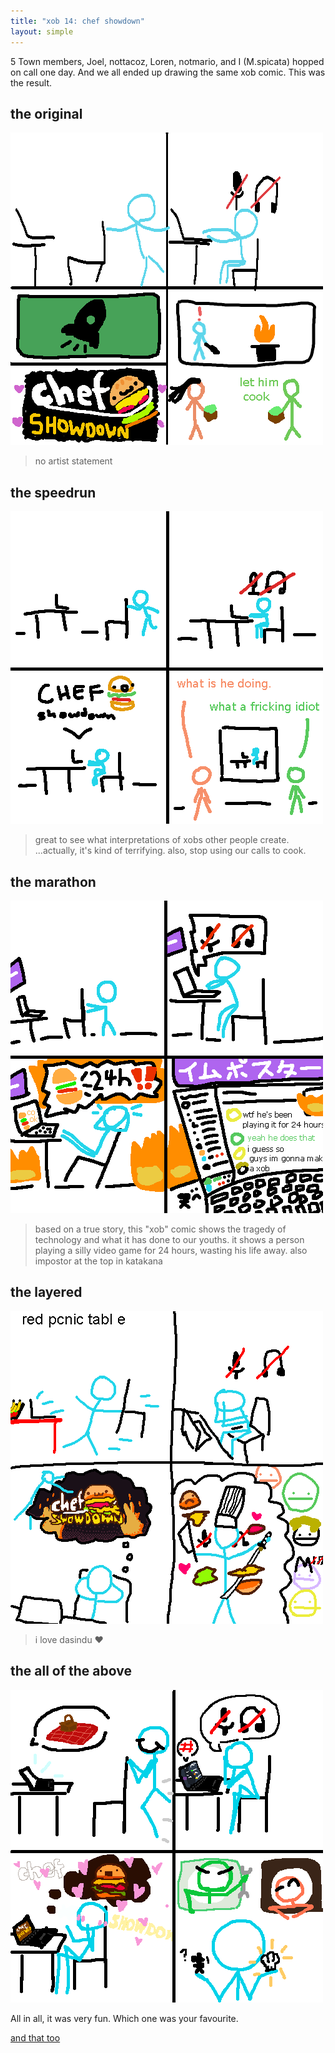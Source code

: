 ```yaml
---
title: "xob 14: chef showdown"
layout: simple
---
```


5 Town members, Joel, nottacoz, Loren, notmario, and I (M.spicata) hopped on call one day. And we all ended up drawing the same xob comic. This was the result.

## the original

![dasindu](assets/dasindu.png)

> no artist statement

## the speedrun

![showdown](assets/showdown.png)

> great to see what interpretations of xobs other people create. ...actually, it's kind of terrifying. also, stop using our calls to cook.

## the marathon

![xobchefshowdownshowdown-ossac](assets/xobchefshowdownshowdown-ossac.png)

> based on a true story, this "xob" comic shows the tragedy of technology and what it has done to our youths. it shows a person playing a silly video game for 24 hours, wasting his life away. also impostor at the top in katakana

## the layered

![xd](assets/xd.png)

> i love dasindu :heart:

## the all of the above

![Im_so_sorry.](assets/Im_so_sorry..png)

All in all, it was very fun. Which one was your favourite.

[and that too](xobas.md)
